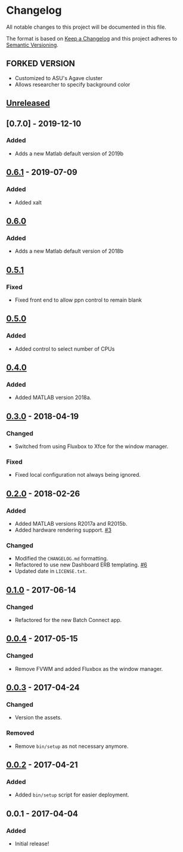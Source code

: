 # Changelog
All notable changes to this project will be documented in this file.

The format is based on [Keep a Changelog](http://keepachangelog.com/en/1.0.0/)
and this project adheres to [Semantic Versioning](http://semver.org/spec/v2.0.0.html).

## FORKED VERSION
- Customized to ASU's Agave cluster
- Allows researcher to specify background color 

## [Unreleased]
## [0.7.0] - 2019-12-10
### Added
- Adds a new Matlab default version of 2019b

## [0.6.1] - 2019-07-09
### Added
- Added xalt

## [0.6.0]
### Added
- Adds a new Matlab default version of 2018b

## [0.5.1]
### Fixed
- Fixed front end to allow ppn control to remain blank

## [0.5.0]
### Added
- Added control to select number of CPUs

## [0.4.0]
### Added
- Added MATLAB version 2018a.

## [0.3.0] - 2018-04-19
### Changed
- Switched from using Fluxbox to Xfce for the window manager.

### Fixed
- Fixed local configuration not always being ignored.

## [0.2.0] - 2018-02-26
### Added
- Added MATLAB versions R2017a and R2015b.
- Added hardware rendering support.
  [#3](https://github.com/OSC/bc_osc_matlab/issues/3)

### Changed
- Modified the `CHANGELOG.md` formatting.
- Refactored to use new Dashboard ERB templating.
  [#6](https://github.com/OSC/bc_osc_matlab/issues/6)
- Updated date in `LICENSE.txt`.

## [0.1.0] - 2017-06-14
### Changed
- Refactored for the new Batch Connect app.

## [0.0.4] - 2017-05-15
### Changed
- Remove FVWM and added Fluxbox as the window manager.

## [0.0.3] - 2017-04-24
### Changed
- Version the assets.

### Removed
- Remove `bin/setup` as not necessary anymore.

## [0.0.2] - 2017-04-21
### Added
- Added `bin/setup` script for easier deployment.

## 0.0.1 - 2017-04-04
### Added
- Initial release!

[Unreleased]: https://github.com/OSC/bc_osc_matlab/compare/v0.7.0...HEAD
[0.6.1]: https://github.com/OSC/bc_osc_matlab/compare/v0.6.1...v0.7.0
[0.6.1]: https://github.com/OSC/bc_osc_matlab/compare/v0.6.0...v0.6.1
[0.6.0]: https://github.com/OSC/bc_osc_matlab/compare/v0.5.1...v0.6.0
[0.5.1]: https://github.com/OSC/bc_osc_matlab/compare/v0.5.0...v0.5.1
[0.5.0]: https://github.com/OSC/bc_osc_matlab/compare/v0.4.0...v0.5.0
[0.4.0]: https://github.com/OSC/bc_osc_matlab/compare/v0.3.0...v0.4.0
[0.3.0]: https://github.com/OSC/bc_osc_matlab/compare/v0.2.0...v0.3.0
[0.2.0]: https://github.com/OSC/bc_osc_matlab/compare/v0.1.0...v0.2.0
[0.1.0]: https://github.com/OSC/bc_osc_matlab/compare/v0.0.4...v0.1.0
[0.0.4]: https://github.com/OSC/bc_osc_matlab/compare/v0.0.3...v0.0.4
[0.0.3]: https://github.com/OSC/bc_osc_matlab/compare/v0.0.2...v0.0.3
[0.0.2]: https://github.com/OSC/bc_osc_matlab/compare/v0.0.1...v0.0.2
